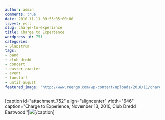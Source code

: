 ```yaml
---
author: admin
comments: true
date: 2010-11-11 09:55:05+00:00
layout: post
slug: charge-to-experience
title: Charge to Experience
wordpress_id: 751
categories:
- Slapstrum
tags:
- band
- club dredd
- concert
- easter coaster
- event
- funstuff
- until august
featured_image: 'http://www.reengo.com/wp-content/uploads/2010/11/charge-718x1024.jpg'
---
```


[caption id="attachment_752" align="aligncenter" width="646" caption="Charge to Experience, November 13, 2010, Club Dredd Eastwood."][![](http://www.reengo.com/wp-content/uploads/2010/11/charge-718x1024.jpg)](http://www.reengo.com/charge-to-experience/charge)[/caption]
